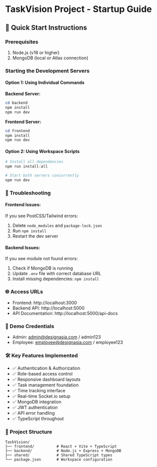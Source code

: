 # TaskVision Project - Startup Guide

## 🚀 Quick Start Instructions

### Prerequisites
1. Node.js (v18 or higher)
2. MongoDB (local or Atlas connection)

### Starting the Development Servers

#### Option 1: Using Individual Commands

**Backend Server:**
```powershell
cd backend
npm install
npm run dev
```

**Frontend Server:**
```powershell
cd frontend  
npm install
npm run dev
```

#### Option 2: Using Workspace Scripts
```powershell
# Install all dependencies
npm run install:all

# Start both servers concurrently
npm run dev
```

### 🔧 Troubleshooting

#### Frontend Issues:
If you see PostCSS/Tailwind errors:
1. Delete `node_modules` and `package-lock.json`
2. Run `npm install`
3. Restart the dev server

#### Backend Issues:
If you see module not found errors:
1. Check if MongoDB is running
2. Update `.env` file with correct database URL
3. Install missing dependencies: `npm install`

### 🌐 Access URLs
- Frontend: http://localhost:3000
- Backend API: http://localhost:5000
- API Documentation: http://localhost:5000/api-docs

### 📝 Demo Credentials
- Admin: admin@designasia.com / admin123
- Employee: employee@designasia.com / employee123

### 🛠️ Key Features Implemented
- ✅ Authentication & Authorization
- ✅ Role-based access control
- ✅ Responsive dashboard layouts
- ✅ Task management foundation
- ✅ Time tracking interface
- ✅ Real-time Socket.io setup
- ✅ MongoDB integration
- ✅ JWT authentication
- ✅ API error handling
- ✅ TypeScript throughout

### 📁 Project Structure
```
TaskVision/
├── frontend/          # React + Vite + TypeScript
├── backend/           # Node.js + Express + MongoDB
├── shared/            # Shared TypeScript types
└── package.json       # Workspace configuration
```
